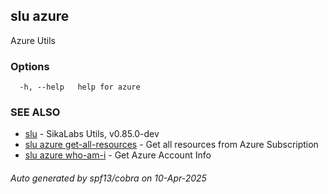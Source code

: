 ## slu azure

Azure Utils

### Options

```
  -h, --help   help for azure
```

### SEE ALSO

* [slu](slu.md)	 - SikaLabs Utils, v0.85.0-dev
* [slu azure get-all-resources](slu_azure_get-all-resources.md)	 - Get all resources from Azure Subscription
* [slu azure who-am-i](slu_azure_who-am-i.md)	 - Get Azure Account Info

###### Auto generated by spf13/cobra on 10-Apr-2025
